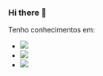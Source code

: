 ### Hi there 👋

Tenho conhecimentos em:
- <img src="https://img.shields.io/badge/CSS-239120?&style=for-the-badge&logo=css3&logoColor=white"/>
- <img src="https://img.shields.io/badge/HTML5-E34F26?style=for-the-badge&logo=html5&logoColor=white"/>
- <img style="width: 80px heigth:10px;" src="https://static-00.iconduck.com/assets.00/php-icon-512x512-og0oh3rg.png"/>
<br>
<br>


